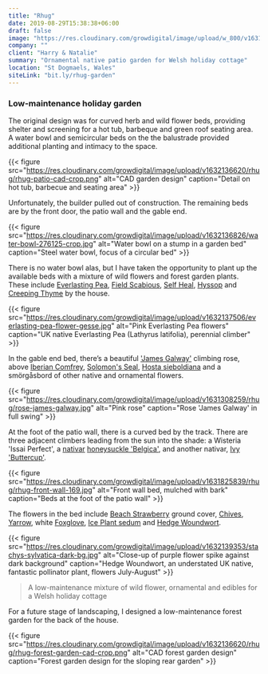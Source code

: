 ```yaml
---
title: "Rhug"
date: 2019-08-29T15:38:38+06:00
draft: false
image: "https://res.cloudinary.com/growdigital/image/upload/w_800/v1631308152/rhug/scabious.jpg"
company: ""
client: "Harry & Natalie"
summary: "Ornamental native patio garden for Welsh holiday cottage"
location: "St Dogmaels, Wales"
siteLink: "bit.ly/rhug-garden"
---
```


### Low-maintenance holiday garden
          
The original design was for curved herb and wild flower beds, providing shelter and screening for a hot tub, barbeque and green roof seating area. A water bowl and semicircular beds on the the balustrade provided additional planting and intimacy to the space.

{{< figure src="https://res.cloudinary.com/growdigital/image/upload/v1632136620/rhug/rhug-patio-cad-crop.png" alt="CAD garden design" caption="Detail on hot tub, barbecue and seating area" >}}

Unfortunately, the builder pulled out of construction. The remaining beds are by the front door, the patio wall and the gable end.

{{< figure src="https://res.cloudinary.com/growdigital/image/upload/v1632136826/water-bowl-276125-crop.jpg" alt="Water bowl on a stump in a garden bed" caption="Steel water bowl, focus of a circular bed" >}}

There is no water bowl alas, but I have taken the opportunity to plant up the available beds with a mixture of wild flowers and forest garden plants. These include [Everlasting Pea](https://pfaf.org/User/Plant.aspx?LatinName=Lathyrus+latifolius), [Field Scabious](https://pfaf.org/user/Plant.aspx?LatinName=Knautia+arvensis), [Self Heal](https://pfaf.org/user/plant.aspx?LatinName=Prunella+vulgaris), [Hyssop](https://pfaf.org/USER/Plant.aspx?LatinName=Hyssopus+officinalis) and [Creeping Thyme](https://pfaf.org/user/plant.aspx?latinname=Thymus+serpyllum) by the house. 

{{< figure src="https://res.cloudinary.com/growdigital/image/upload/v1632137506/everlasting-pea-flower-gesse.jpg" alt="Pink Everlasting Pea flowers" caption="UK native Everlasting Pea (Lathyrus latifolia), perennial climber" >}}

In the gable end bed, there’s a beautiful ['James Galway'](https://www.davidaustinroses.co.uk/products/james-galway-climbing-rose) climbing rose, above [Iberian Comfrey](https://www.rhs.org.uk/Plants/75444/Symphytum-ibericum/Details), [Solomon's Seal](https://pfaf.org/USER/Plant.aspx?LatinName=Polygonatum+odoratum), [Hosta sieboldiana](https://pfaf.org/user/Plant.aspx?LatinName=Hosta+sieboldiana) and a smörgåsbord of other native and ornamental flowers.

{{< figure src="https://res.cloudinary.com/growdigital/image/upload/v1631308259/rhug/rose-james-galway.jpg" alt="Pink rose" caption="Rose 'James Galway' in full swing" >}}

At the foot of the patio wall, there is a curved bed by the track. There are three adjacent climbers leading from the sun into the shade: a Wisteria 'Issai Perfect', a [nativar](https://grownative.org/learn/natives-cultivars-and-nativars/) [honeysuckle 'Belgica'](https://www.rhs.org.uk/plants/52050/lonicera-periclymenum-belgica/details), and another nativar, [Ivy 'Buttercup'](https://www.rhs.org.uk/plants/50160/hedera-helix-buttercup/details).

{{< figure src="https://res.cloudinary.com/growdigital/image/upload/v1631825839/rhug/rhug-front-wall-169.jpg" alt="Front wall bed, mulched with bark" caption="Beds at the foot of the patio wall" >}}

The flowers in the bed include [Beach Strawberry](https://pfaf.org/User/Plant.aspx?LatinName=Fragaria+chiloensis) ground cover, [Chives](https://pfaf.org/user/plant.aspx?LatinName=Allium+schoenoprasum), [Yarrow](https://pfaf.org/user/plant.aspx?LatinName=Achillea+millefolium), white [Foxglove](https://pfaf.org/user/Plant.aspx?LatinName=Digitalis+purpurea), [Ice Plant sedum](https://pfaf.org/user/Plant.aspx?LatinName=Sedum+spectabile) and [Hedge Woundwort](https://pfaf.org/user/Plant.aspx?LatinName=stachys+sylvatica).

{{< figure src="https://res.cloudinary.com/growdigital/image/upload/v1632139353/stachys-sylvatica-dark-bg.jpg" alt="Close-up of purple flower spike against dark background" caption="Hedge Woundwort, an understated UK native, fantastic pollinator plant, flowers July-August" >}}

>A low-maintenance mixture of wild flower, ornamental and edibles for a Welsh holiday cottage

For a future stage of landscaping, I designed a low-maintenance forest garden for the back of the house.

{{< figure src="https://res.cloudinary.com/growdigital/image/upload/v1632136620/rhug/rhug-forest-garden-cad-crop.png" alt="CAD forest garden design" caption="Forest garden design for the sloping rear garden" >}}


